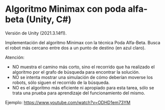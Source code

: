 # Algoritmo Minimax con poda alfa-beta (Unity, C#)
Versión de Unity (2021.3.14f1).


Implementación del algoritmo Minimax con la técnica Poda Alfa-Beta. Busca el robot más cercano entre dos a un punto de destino (en azul claro).

Atención:
- NO muestra el camino más corto, sino el recorrido que ha realizado el algoritmo por el grafo de búsqueda para encontrar la solución.
- NO se intenta mostrar una simulación de cómo deberían moverse los robots, sólo siguen el recorrido de la búsqueda.
- NO es el algoritmo más eficiente ni apropiado para esta tarea, sólo se trata una prueba para aprendizaje del funcionamiento del mismo.


Ejemplo: https://www.youtube.com/watch?v=ODHD1em73YM

